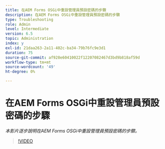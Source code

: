 ```yaml
---
title: 在AEM Forms OSGi中重設管理員預設密碼的步驟
description: 在AEM Forms OSGi中重設管理員預設密碼的步驟
type: Troubleshooting
role: Admin
level: Intermediate
version: 6.5
topic: Administration
index: y
exl-id: 21daa263-2a11-402c-ba34-79b76fc9e3d1
duration: 75
source-git-commit: af928e60410022f12207082467d3bd9b818af59d
workflow-type: tm+mt
source-wordcount: '49'
ht-degree: 0%

---
```


# 在AEM Forms OSGi中重設管理員預設密碼的步驟

*本影片逐步說明在AEM Forms OSGi中重設管理員預設密碼的步驟。*

>[!VIDEO](https://video.tv.adobe.com/v/335542?quality=12&learn=on)
